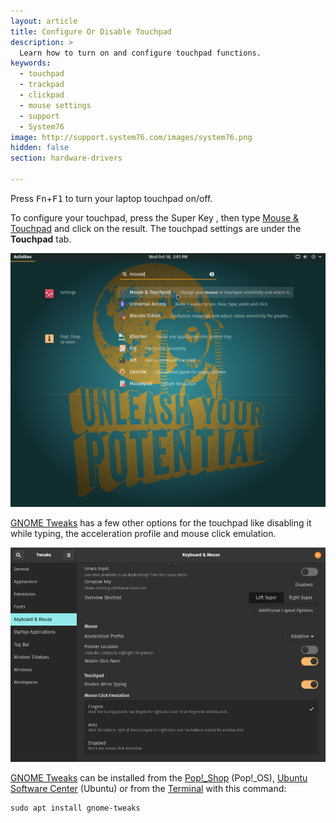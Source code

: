 ```yaml
---
layout: article
title: Configure Or Disable Touchpad
description: >
  Learn how to turn on and configure touchpad functions.
keywords:
  - touchpad
  - trackpad
  - clickpad
  - mouse settings
  - support
  - System76
image: http://support.system76.com/images/system76.png
hidden: false
section: hardware-drivers

---
```


Press <kbd>Fn</kbd>+<kbd>F1</kbd> to turn your laptop touchpad on/off.

To configure your touchpad, press the Super Key <kbd><span class="fl-ubuntu"></span></kbd>, <kbd><span class="fl-pop-key"></span></kbd> then type <u>Mouse & Touchpad</u> and click on the result. The touchpad settings are under the **Touchpad** tab.

![Mouse Search](/images/touchpad/mouse.png)

<u>GNOME Tweaks</u> has a few other options for the touchpad like disabling it while typing, the acceleration profile and mouse click emulation.

![GNOME Tweaks](/images/touchpad/gnome-tweak-tool.png)

<u>GNOME Tweaks</u> can be installed from the <u>Pop!_Shop</u> (Pop!_OS), <u>Ubuntu Software Center</u> (Ubuntu) or from the <u>Terminal</u> with this command:

```
sudo apt install gnome-tweaks
```

